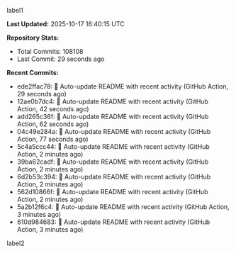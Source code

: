 
label1 
<!-- ACTIVITY_START -->
**Last Updated:** 2025-10-17 16:40:15 UTC

**Repository Stats:**
- Total Commits: 108108
- Last Commit: 29 seconds ago

**Recent Commits:**
- ede2ffac78: 🤖 Auto-update README with recent activity (GitHub Action, 29 seconds ago)
- 12ae0b7dc4: 🤖 Auto-update README with recent activity (GitHub Action, 42 seconds ago)
- add265c36f: 🤖 Auto-update README with recent activity (GitHub Action, 62 seconds ago)
- 04c49e284a: 🤖 Auto-update README with recent activity (GitHub Action, 77 seconds ago)
- 5c4a5ccc44: 🤖 Auto-update README with recent activity (GitHub Action, 2 minutes ago)
- 39ba62cadf: 🤖 Auto-update README with recent activity (GitHub Action, 2 minutes ago)
- 6d2b53c394: 🤖 Auto-update README with recent activity (GitHub Action, 2 minutes ago)
- 562d10866f: 🤖 Auto-update README with recent activity (GitHub Action, 2 minutes ago)
- 5a2b12f6c4: 🤖 Auto-update README with recent activity (GitHub Action, 3 minutes ago)
- 610d984683: 🤖 Auto-update README with recent activity (GitHub Action, 3 minutes ago)
<!-- ACTIVITY_END -->

label2
